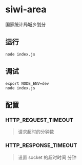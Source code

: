 # siwi-area
国家统计局城乡划分

## 运行

```shell
node index.js
```

## 调试

```shell
export NODE_ENV=dev
node index.js
```

## 配置

### HTTP_REQUEST_TIMEOUT

> 请求超时的分钟数

### HTTP_RESPONSE_TIMEOUT

> 设置 socket 的超时时间 分钟